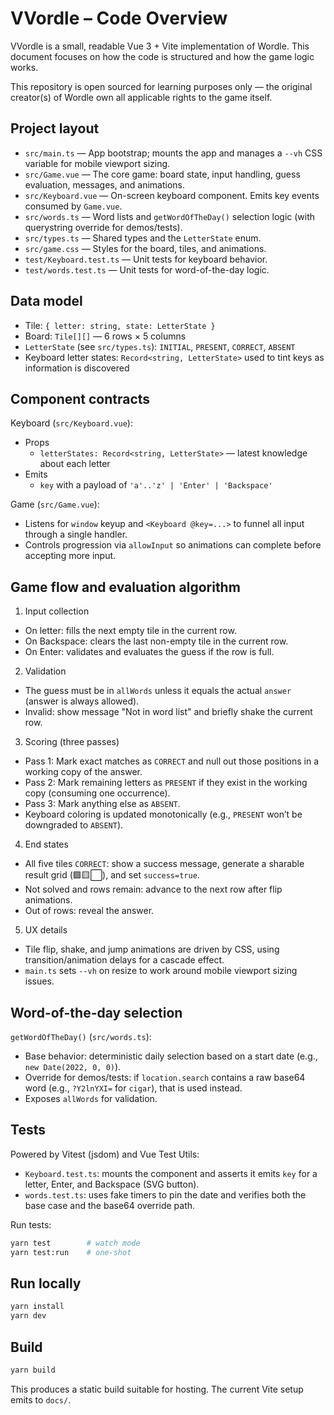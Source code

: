 # VVordle – Code Overview

VVordle is a small, readable Vue 3 + Vite implementation of Wordle. This document focuses on how the code is structured and how the game logic works.

This repository is open sourced for learning purposes only — the original creator(s) of Wordle own all applicable rights to the game itself.

## Project layout

- `src/main.ts` — App bootstrap; mounts the app and manages a `--vh` CSS variable for mobile viewport sizing.
- `src/Game.vue` — The core game: board state, input handling, guess evaluation, messages, and animations.
- `src/Keyboard.vue` — On-screen keyboard component. Emits key events consumed by `Game.vue`.
- `src/words.ts` — Word lists and `getWordOfTheDay()` selection logic (with querystring override for demos/tests).
- `src/types.ts` — Shared types and the `LetterState` enum.
- `src/game.css` — Styles for the board, tiles, and animations.
- `test/Keyboard.test.ts` — Unit tests for keyboard behavior.
- `test/words.test.ts` — Unit tests for word-of-the-day logic.

## Data model

- Tile: `{ letter: string, state: LetterState }`
- Board: `Tile[][]` — 6 rows × 5 columns
- `LetterState` (see `src/types.ts`): `INITIAL`, `PRESENT`, `CORRECT`, `ABSENT`
- Keyboard letter states: `Record<string, LetterState>` used to tint keys as information is discovered

## Component contracts

Keyboard (`src/Keyboard.vue`):
- Props
	- `letterStates: Record<string, LetterState>` — latest knowledge about each letter
- Emits
	- `key` with a payload of `'a'..'z' | 'Enter' | 'Backspace'`

Game (`src/Game.vue`):
- Listens for `window` keyup and `<Keyboard @key=...>` to funnel all input through a single handler.
- Controls progression via `allowInput` so animations can complete before accepting more input.

## Game flow and evaluation algorithm

1) Input collection
- On letter: fills the next empty tile in the current row.
- On Backspace: clears the last non-empty tile in the current row.
- On Enter: validates and evaluates the guess if the row is full.

2) Validation
- The guess must be in `allWords` unless it equals the actual `answer` (answer is always allowed).
- Invalid: show message "Not in word list" and briefly shake the current row.

3) Scoring (three passes)
- Pass 1: Mark exact matches as `CORRECT` and null out those positions in a working copy of the answer.
- Pass 2: Mark remaining letters as `PRESENT` if they exist in the working copy (consuming one occurrence).
- Pass 3: Mark anything else as `ABSENT`.
- Keyboard coloring is updated monotonically (e.g., `PRESENT` won’t be downgraded to `ABSENT`).

4) End states
- All five tiles `CORRECT`: show a success message, generate a sharable result grid (🟩🟨⬜), and set `success=true`.
- Not solved and rows remain: advance to the next row after flip animations.
- Out of rows: reveal the answer.

5) UX details
- Tile flip, shake, and jump animations are driven by CSS, using transition/animation delays for a cascade effect.
- `main.ts` sets `--vh` on resize to work around mobile viewport sizing issues.

## Word-of-the-day selection

`getWordOfTheDay()` (`src/words.ts`):
- Base behavior: deterministic daily selection based on a start date (e.g., `new Date(2022, 0, 0)`).
- Override for demos/tests: if `location.search` contains a raw base64 word (e.g., `?Y2lnYXI=` for `cigar`), that is used instead.
- Exposes `allWords` for validation.

## Tests

Powered by Vitest (jsdom) and Vue Test Utils:
- `Keyboard.test.ts`: mounts the component and asserts it emits `key` for a letter, Enter, and Backspace (SVG button).
- `words.test.ts`: uses fake timers to pin the date and verifies both the base case and the base64 override path.

Run tests:

```sh
yarn test        # watch mode
yarn test:run    # one-shot
```

## Run locally

```sh
yarn install
yarn dev
```

## Build

```sh
yarn build
```

This produces a static build suitable for hosting. The current Vite setup emits to `docs/`.
